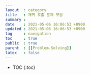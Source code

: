 ```yaml
---
layout  : category
title   : 재귀 호출 문제 모음
summary : 
date    : 2021-05-06 16:06:53 +0900
updated : 2021-05-06 16:06:53 +0900
tag     : navigation
toc     : true
public  : true
parent  : [[Problem-Solving]]
latex   : false
---
```

* TOC
{:toc}
